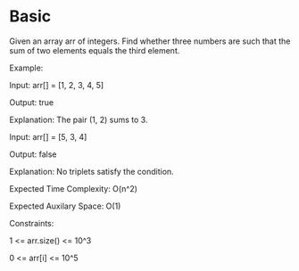 # Basic

Given an array arr of integers. Find whether three numbers are such that the sum of two elements equals the third element.

Example:

Input: arr[] = [1, 2, 3, 4, 5]

Output: true

Explanation: The pair (1, 2) sums to 3.

Input: arr[] = [5, 3, 4]

Output: false

Explanation: No triplets satisfy the condition.


Expected Time Complexity: O(n^2)

Expected Auxilary Space: O(1)


Constraints:

1 <= arr.size() <= 10^3

0 <= arr[i] <= 10^5

